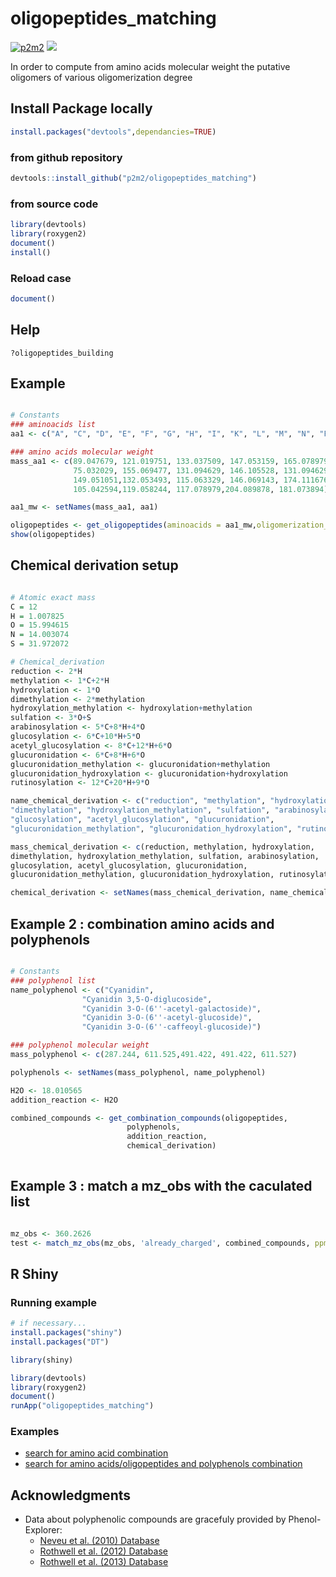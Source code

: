 # oligopeptides_matching

[![p2m2](https://circleci.com/gh/p2m2/oligopeptides_matching.svg?style=shield)](https://app.circleci.com/pipelines/github/p2m2)
[![](https://img.shields.io/badge/stable-shinyapps.io-blue?style=flat&labelColor=white&logo=RStudio&logoColor=blue)](https://p2m2.shinyapps.io/oligopeptides_matching/)

In order to compute from amino acids molecular weight the putative oligomers of various oligomerization degree

## Install Package locally

```R
install.packages("devtools",dependancies=TRUE)
```

### from github repository

```R
devtools::install_github("p2m2/oligopeptides_matching")
```

### from source code
```R
library(devtools)
library(roxygen2)
document()
install()
```
### Reload case

```R
document()
```

## Help 

```
?oligopeptides_building
```

## Example

```R

# Constants
### aminoacids list
aa1 <- c("A", "C", "D", "E", "F", "G", "H", "I", "K", "L", "M", "N", "P", "Q", "R", "S", "T", "V", "W", "Y")

### amino acids molecular weight
mass_aa1 <- c(89.047679, 121.019751, 133.037509, 147.053159, 165.078979, 
              75.032029, 155.069477, 131.094629, 146.105528, 131.094629,
              149.051051,132.053493, 115.063329, 146.069143, 174.111676,
              105.042594,119.058244, 117.078979,204.089878, 181.073894)

aa1_mw <- setNames(mass_aa1, aa1)

oligopeptides <- get_oligopeptides(aminoacids = aa1_mw,oligomerization_degree = 4)
show(oligopeptides)

```
## Chemical derivation setup
```R

# Atomic exact mass
C = 12
H = 1.007825
O = 15.994615
N = 14.003074
S = 31.972072

# Chemical_derivation
reduction <- 2*H
methylation <- 1*C+2*H
hydroxylation <- 1*O
dimethylation <- 2*methylation
hydroxylation_methylation <- hydroxylation+methylation
sulfation <- 3*O+S
arabinosylation <- 5*C+8*H+4*O
glucosylation <- 6*C+10*H+5*O
acetyl_glucosylation <- 8*C+12*H+6*O
glucuronidation <- 6*C+8*H+6*O
glucuronidation_methylation <- glucuronidation+methylation
glucuronidation_hydroxylation <- glucuronidation+hydroxylation
rutinosylation <- 12*C+20*H+9*O

name_chemical_derivation <- c("reduction", "methylation", "hydroxylation", 
"dimethylation", "hydroxylation_methylation", "sulfation", "arabinosylation", 
"glucosylation", "acetyl_glucosylation", "glucuronidation", 
"glucuronidation_methylation", "glucuronidation_hydroxylation", "rutinosylation")

mass_chemical_derivation <- c(reduction, methylation, hydroxylation, 
dimethylation, hydroxylation_methylation, sulfation, arabinosylation, 
glucosylation, acetyl_glucosylation, glucuronidation, 
glucuronidation_methylation, glucuronidation_hydroxylation, rutinosylation)

chemical_derivation <- setNames(mass_chemical_derivation, name_chemical_derivation)

```

## Example 2 : combination amino acids and polyphenols 

```R

# Constants
### polyphenol list
name_polyphenol <- c("Cyanidin",
                "Cyanidin 3,5-O-diglucoside",
                "Cyanidin 3-O-(6''-acetyl-galactoside)",
                "Cyanidin 3-O-(6''-acetyl-glucoside)",
                "Cyanidin 3-O-(6''-caffeoyl-glucoside)")

### polyphenol molecular weight
mass_polyphenol <- c(287.244, 611.525,491.422, 491.422, 611.527)

polyphenols <- setNames(mass_polyphenol, name_polyphenol)

H2O <- 18.010565
addition_reaction <- H2O

combined_compounds <- get_combination_compounds(oligopeptides, 
                          polyphenols, 
                          addition_reaction,
                          chemical_derivation)
                          
```
## Example 3 : match a mz_obs with the caculated list 

```R

mz_obs <- 360.2626
test <- match_mz_obs(mz_obs, 'already_charged', combined_compounds, ppm_error = 700)

```

## R Shiny

### Running example

```R
# if necessary...
install.packages("shiny")
install.packages("DT")

library(shiny)

library(devtools)
library(roxygen2)
document()
runApp("oligopeptides_matching")
```

### Examples
- [search for amino acid combination](exampleOligopeptidesMatching_aa)
- [search for amino acids/oligopeptides and polyphenols combination](exampleOligopeptidesMatching_aa_and_polyphenols)

## Acknowledgments
- Data about polyphenolic compounds are gracefuly provided by Phenol-Explorer:
    - [Neveu et al. (2010) Database](https://doi.org/10.1093/database/bap024)
    - [Rothwell et al. (2012) Database](https://doi.org/10.1093/database/bas031)
    - [Rothwell et al. (2013) Database](https://doi.org/10.1093/database/bat070)


